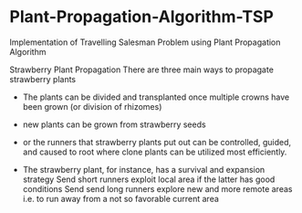 # Plant-Propagation-Algorithm-TSP
Implementation of Travelling Salesman Problem using Plant Propagation Algorithm

Strawberry Plant Propagation
There are three main ways to propagate
strawberry plants
* The plants can be divided and
transplanted once multiple crowns have
been grown (or division of rhizomes)
* new plants can be grown from
strawberry seeds
* or the runners that strawberry plants
put out can be controlled, guided, and
caused to root where clone plants can
be utilized most efficiently.

* The strawberry plant, for instance, has a
survival and expansion strategy
Send short runners
  exploit local area
if the latter has good conditions
Send send long runners
  explore new and more remote areas
i.e. to run away from a not so favorable current area
